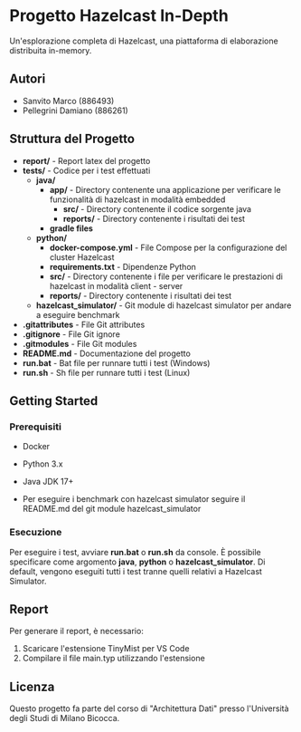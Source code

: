 # Progetto Hazelcast In-Depth

Un'esplorazione completa di Hazelcast, una piattaforma di elaborazione distribuita in-memory.

## Autori
- Sanvito Marco (886493)
- Pellegrini Damiano (886261)

## Struttura del Progetto

- **report/** - Report latex del progetto
- **tests/** - Codice per i test effettuati
  - **java/**
    - **app/** - Directory contenente una applicazione per verificare le funzionalità di hazelcast in modalità embedded
      - **src/** - Directory contenente il codice sorgente java
      - **reports/** - Directory contenente i risultati dei test
    - **gradle files**
  - **python/**
    - **docker-compose.yml** - File Compose per la configurazione del cluster Hazelcast
    - **requirements.txt** - Dipendenze Python
    - **src/** - Directory contenente i file per verificare le prestazioni di hazelcast in modalità client - server
    - **reports/** - Directory contenente i risultati dei test
  - **hazelcast_simulator/** - Git module di hazelcast simulator per andare a eseguire benchmark
- **.gitattributes** - File Git attributes
- **.gitignore** - File Git ignore
- **.gitmodules** - File Git modules
- **README.md** - Documentazione del progetto
- **run.bat** - Bat file per runnare tutti i test (Windows)
- **run.sh** - Sh file per runnare tutti i test (Linux)


## Getting Started

### Prerequisiti

- Docker 
- Python 3.x
- Java JDK 17+

- Per eseguire i benchmark con hazelcast simulator seguire il README.md del git module hazelcast_simulator

### Esecuzione

Per eseguire i test, avviare __run.bat__ o __run.sh__ da console. È possibile specificare come argomento __java__, __python__ o __hazelcast_simulator__. Di default, vengono eseguiti tutti i test tranne quelli relativi a Hazelcast Simulator.

## Report

Per generare il report, è necessario:

1. Scaricare l'estensione TinyMist per VS Code
2. Compilare il file main.typ utilizzando l'estensione

## Licenza

Questo progetto fa parte del corso di "Architettura Dati" presso l'Università degli Studi di Milano Bicocca.